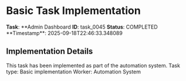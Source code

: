 # Basic Task Implementation

**Task**: **Admin Dashboard
**ID**: task_0045
**Status**: COMPLETED
**Timestamp\*\*: 2025-09-18T22:46:33.348089

## Implementation Details

This task has been implemented as part of the automation system.
Task type: Basic implementation
Worker: Automation System
